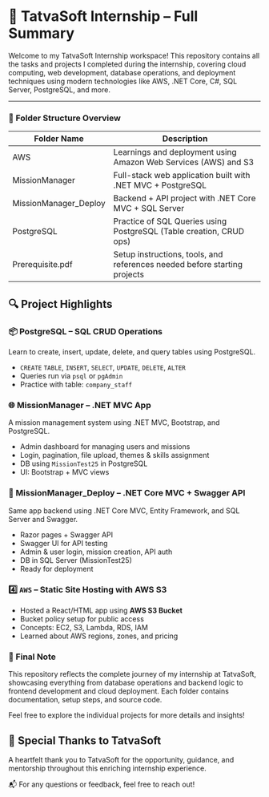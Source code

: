 # 🚀 TatvaSoft Internship – Full Summary
Welcome to my TatvaSoft Internship workspace! This repository contains all the tasks and projects I completed during the internship, covering cloud computing, web development, database operations, and deployment techniques using modern technologies like AWS, .NET Core, C#, SQL Server, PostgreSQL, and more.

---

### 📁 Folder Structure Overview
 Folder Name    | Description           |
|------------|----------------------|
| AWS   | Learnings and deployment using Amazon Web Services (AWS) and S3 |
| MissionManager    | Full-stack web application built with .NET MVC + PostgreSQL    |
| MissionManager_Deploy   | Backend + API project with .NET Core MVC + SQL Server |
| PostgreSQL        | Practice of SQL Queries using PostgreSQL (Table creation, CRUD ops)|
| Prerequisite.pdf|Setup instructions, tools, and references needed before starting projects|

## 🔍 Project Highlights

### 📦 PostgreSQL – SQL CRUD Operations
Learn to create, insert, update, delete, and query tables using PostgreSQL.
- `CREATE` `TABLE`, `INSERT`, `SELECT`, `UPDATE`, `DELETE`, `ALTER`
- Queries run via `psql` or `pgAdmin`
- Practice with table: `company_staff`


### 🌐 MissionManager – .NET MVC App
A mission management system using .NET MVC, Bootstrap, and PostgreSQL.
- Admin dashboard for managing users and missions
- Login, pagination, file upload, themes & skills assignment
- DB using `MissionTest25` in PostgreSQL
- UI: Bootstrap + MVC views

### 🧪 MissionManager_Deploy – .NET Core MVC + Swagger API
Same app backend using .NET Core MVC, Entity Framework, and SQL Server and Swagger.
- Razor pages + Swagger API
- Swagger UI for API testing    
- Admin & user login, mission creation, API auth
- DB in SQL Server (MissionTest25)
- Ready for deployment

### 4️⃣ `AWS` – Static Site Hosting with AWS S3

- Hosted a React/HTML app using **AWS S3 Bucket**
- Bucket policy setup for public access
- Concepts: EC2, S3, Lambda, RDS, IAM
- Learned about AWS regions, zones, and pricing


### 📝 Final Note
This repository reflects the complete journey of my internship at TatvaSoft, showcasing everything from database operations and backend logic to frontend development and cloud deployment. Each folder contains documentation, setup steps, and source code.

Feel free to explore the individual projects for more details and insights!



## 🙌 Special Thanks to TatvaSoft
A heartfelt thank you to TatvaSoft for the opportunity, guidance, and mentorship throughout this enriching internship experience.

📬 For any questions or feedback, feel free to reach out!
